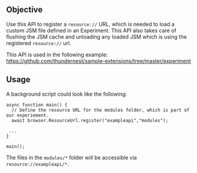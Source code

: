 ## Objective

Use this API to register a `resource://` URL, which is needed to load a custom JSM file defined in an Experiment. This API also takes care of flushing the JSM cache and unloading any loaded JSM which is using the registered `resource://` url.

This API is used in the following example: https://github.com/thundernest/sample-extensions/tree/master/experiment

## Usage

A background script could look like the following:

```
async function main() {
  // Define the resource URL for the modules folder, which is part of our experiement.
  await browser.ResourceUrl.register("exampleapi","modules");

 ...
}

main();

```

The files in the `modules/*` folder will be accessible via `resource://exampleapi/*`.
